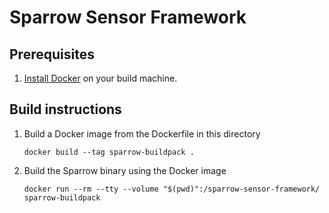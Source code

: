 Sparrow Sensor Framework
========================

Prerequisites
-------------
1. [Install Docker](https://docs.docker.com/engine/install/) on your build machine.

Build instructions
------------------

1. Build a Docker image from the Dockerfile in this directory

   ```none
   docker build --tag sparrow-buildpack .
   ```

1. Build the Sparrow binary using the Docker image

   ```none
   docker run --rm --tty --volume "$(pwd)":/sparrow-sensor-framework/ sparrow-buildpack
   ```
